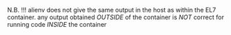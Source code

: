 N.B. !!!
alienv does not give the same output in the host as within the EL7 container.
any output obtained _OUTSIDE_ of the container is _NOT_ correct for running code _INSIDE_ the container
